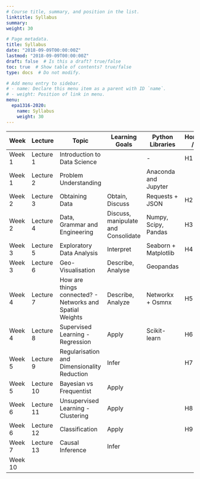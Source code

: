 ```yaml
---
# Course title, summary, and position in the list.
linktitle: Syllabus
summary:
weight: 30

# Page metadata.
title: Syllabus
date: "2018-09-09T00:00:00Z"
lastmod: "2018-09-09T00:00:00Z"
draft: false  # Is this a draft? true/false
toc: true  # Show table of contents? true/false
type: docs  # Do not modify.

# Add menu entry to sidebar.
# - name: Declare this menu item as a parent with ID `name`.
# - weight: Position of link in menu.
menu:
  epa1316-2020:
    name: Syllabus
    weight: 30
---
```




| Week    | Lecture    | Topic                                                    | Learning Goals                      | Python Libraries     | Homework / Labs | Assessment    |
| ------- | ---------  | -------------------------------------------------------- | ----------------------------------- | -------------------- | --------------- | ------------- |
| Week 1  | Lecture 1  | Introduction to Data Science                             |                                     | \-                   | H1              |               |
| Week 1  | Lecture 2  | Problem Understanding                                    |                                     | Anaconda and Jupyter |                 | Assignment 1  |
| Week 2  | Lecture 3  | Obtaining Data                                           | Obtain, Discuss                     | Requests + JSON      | H2              |               |
| Week 2  | Lecture 4  | Data, Grammar and Engineering                            | Discuss, manipulate and Consolidate | Numpy, Scipy, Pandas | H3              |               |
| Week 3  | Lecture 5  | Exploratory Data Analysis                                | Interpret                           | Seaborn + Matplotlib | H4              |               |
| Week 3  | Lecture 6  | Geo-Visualisation                                        | Describe, Analyse                   | Geopandas            |                 | Assignment 2  |
| Week 4  | Lecture 7  | How are things connected? - Networks and Spatial Weights | Describe, Analyze                   | Networkx + Osmnx     | H5              |               |
| Week 4  | Lecture 8  | Supervised Learning - Regression                         | Apply                               | Scikit-learn         | H6              |               |
| Week 5  | Lecture 9  | Regularisation and Dimensionality Reduction              | Infer                               |                      | H7              |               |
| Week 5  | Lecture 10 | Bayesian vs Frequentist                                  | Apply                               |                      |                 | Assignment 3  |
| Week 6  | Lecture 11 | Unsupervised Learning - Clustering                       | Apply                               |                      | H8              |               |
| Week 6  | Lecture 12 | Classification                                           | Apply                               |                      | H9              |               |
| Week 7  | Lecture 13 | Causal Inference                                         | Infer                               |                      |                 | Assignment 4  |
| Week 10 |            |                                                          |                                     |                      |                 | Final Project |
